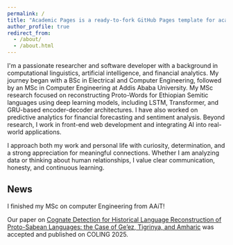 ```yaml
---
permalink: /
title: "Academic Pages is a ready-to-fork GitHub Pages template for academic personal websites"
author_profile: true
redirect_from: 
  - /about/
  - /about.html
---
```

I'm a passionate researcher and software developer with a background in computational linguistics, artificial intelligence, and financial analytics. My journey began with a BSc in Electrical and Computer Engineering, followed by an MSc in Computer Engineering at Addis Ababa University. My MSc research focused on reconstructing Proto-Words for Ethiopian Semitic languages using deep learning models, including LSTM, Transformer, and GRU-based encoder-decoder architectures. I have also worked on predictive analytics for financial forecasting and sentiment analysis. Beyond research, I work in front-end web development and integrating AI into real-world applications.
 
I approach both my work and personal life with curiosity, determination, and a strong appreciation for meaningful connections. Whether I am analyzing data or thinking about human relationships, I value clear communication, honesty, and continuous learning. 

## News 

I finished my MSc on computer Engineering from AAiT! 

Our paper on [Cognate Detection for Historical Language Reconstruction of Proto-Sabean Languages: the Case of Ge’ez, Tigrinya, and Amharic](https://hhnigatu.github.io//publication/2024-zenos-emnlp) was accepted and published on COLING 2025.

